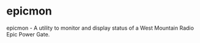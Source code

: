 # epicmon
epicmon - A utility to monitor and display status of a West Mountain Radio Epic Power Gate.
